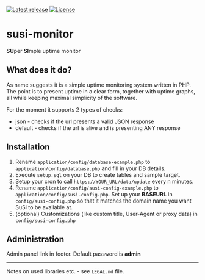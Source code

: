 [![Latest release](https://img.shields.io/github/v/release/greg-olszewski/susi-monitor.svg?sort=semver)](https://github.com/greg-olszewski/susi-monitor/releases)
[![License](https://img.shields.io/github/license/greg-olszewski/susi-monitor.svg)](https://github.com/greg-olszewski/susi-monitor)

# susi-monitor
**SU**per **SI**mple uptime monitor

## What does it do?
As name suggests it is a simple uptime monitoring system written in PHP.
The point is to present uptime in a clear form, together with uptime graphs, all while keeping
maximal simplicity of the software. 

For the moment it supports 2 types of checks:
- json - checks if the url presents a valid JSON response
- default - checks if the url is alive and is presenting ANY response

## Installation
1. Rename `application/config/database-example.php` to `application/config/database.php` and fill in your DB details.
2. Execute `setup.sql` on your DB to create tables and sample target.
3. Setup your cron to call `https://YOUR_URL/data/update` every n minutes.
4. Rename `application/config/susi-config-example.php` to `application/config/susi-config.php`.
Set up your **BASEURL** in `config/susi-config.php` so that it matches the domain name you want SuSi to be available at.
4. (optional) Customizations (like custom title, User-Agent or proxy data) in `config/susi-config.php`

## Administration
Admin panel link in footer. Default password is **admin**

---
Notes on used libraries etc. - see `LEGAL.md` file.